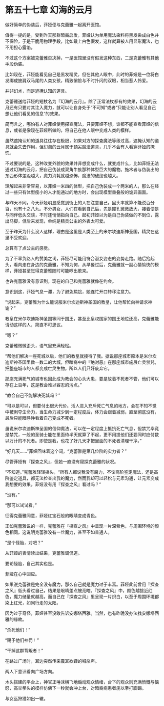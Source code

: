 # 第五十七章 幻海的云月

做好简单的伪装后，菲娅便与克蕾雅一起离开医馆。

值得一提的是，受到昨天那群暗裔启发，菲娅认为单用魔法染料将黑发染成白色并不保险，于是干脆用物理手段，比如戴上白色假发，这样就算被人用显形魔法，也不用担心露馅。

不过这个方案被克蕾雅否决掉，一是医馆里没有假发这种东西，二是克蕾雅有其他手段伪装。

比如现在，菲娅能看见自己是黑发精灵，但在其他人眼中，此时的菲娅是一位将白发绑成披肩双马尾的人类女孩，精致俏脸与不时扑闪的双眼，相当惹人怜爱。

并非幻术，而是遮掩认知的道具。

克蕾雅送给菲娅的短杖名为『幻海的云月』。除了正常法杖都有的效果，幻海的云月还有只要对其注入魔力，就可以让自身处于“不可知”或者“只能让别人看见自己想让他们看见的信息”的效果。

简而言之，哪怕有人对菲娅使用探查魔法，只要菲娅不想，谁都不能查看菲娅的信息，或者是像现在菲娅所做的，将自己在他人眼中变成人类的模样。

虽然遮掩认知的道具往往存在极限，如果对方的探查魔法等级过高，遮掩认知的道具就会失去作用，但幻海的云月属于顶尖魔法道具，几乎不会有人看穿菲娅的掩饰。

不过要说的是，这种改变外貌的效果并非想变成什么，就变成什么，比如菲娅无法通过幻海的云月，把自己伪装成双角牛族那种体型巨大的魔物。施术者与伪装出的东西形体差距越大，魔力消耗就越恐怖，魔法的破绽也越大。

理解起来非常容易，以菲娅一米四的体型，把自己伪装成一个两米的人，那么在经过一些只有体型瘦小的人才能通过的地方时，会出现模型重叠般的诡异画面。

与昨天不同，今天菲娅明显感觉到街上的人在注意自己，回头率就算不能说百分百，也有十之八九。不分男女，人们在看到自己后，先是瞳孔微微放大，接着便是与同伴低头交谈，不时还悄悄指向自己。起初菲娅以为是自己伪装做的不到位，露出马脚，但后来发现，单纯是精灵公主的外表太可爱。

至于昨天为什么没人这样，理由是这里是人类至上的米尔坎迪斯神圣国，精灵在这里不受欢迎。

总算有了点公主的感觉。

为了不辜负路人的赞美之词，菲娅尽可能用符合淑女姿态的姿势走路。随后抬起头，看向走在身边的克蕾雅，不知为何，从早餐过后，克蕾雅就一副心情愉快的模样，菲娅甚至觉得克蕾雅随时可能哼出歌来。

也许克蕾雅没有意识到，现在的自己和克蕾雅就像在约会。

意识到这，菲娅气息一滞，为了避免尴尬，她连忙开口转移注意力。

“说起来，克蕾雅为什么能说服米尔坎迪斯神圣国的教皇，让他帮忙向神请求神谕？”

教皇在米尔坎迪斯神圣国等同于国王，甚至比皇权国家的国王地位还高，克蕾雅能请动这样的人，简直不可思议。

“嗯？”

克蕾雅微微歪头，语气里充满轻松。

“帮他们解决一座死城以后，他们的教皇就接待了我。据说那座城市原本是米尔坎迪斯神圣国里数一数二的大城，但暗裔中的『绝对恶』在那座城市施展亡灵禁咒，把整座城市的人都变成亡灵生物，所以人们只好废弃它。

那座充满死气的城市也因此成为教会的心头大患，要是放着不死者不管，他们可以存在上百年，这是教会难以容忍的污点。”

“教会自己不能解决死城吗？”

“可以是可以，但要付出很大代价。活人进入充斥死亡气息的地方，会在不知不觉中被剥夺生命力，当生命力减少到一定程度后，体力会跟着减弱，直至彻底没有，最后只能眼睁睁看着自己变成不死者。

虽说米尔坎迪斯神圣国的信仰魔法，可以在一定程度上抵抗死亡气息，但禁咒毕竟是禁咒，一般的圣骑士能在里面待半天就算了不起，更不用提他们还要同时应付数以万计的不死者。即使是我，也花了好几天才把里面的不死者清理干净。”

“好几天……”菲娅回味着这个词，“克蕾雅是第几位阶的实力者？”

尽管菲娅有『探查之风』，但她一直没有窥探克蕾雅的状况。

“不知道。”克蕾雅轻轻摇头，“所有人都说我没有魔力，不论高阶鉴定魔法，还是高阶鉴定道具，都无法检查出我的魔力，然而我却可以轻松与元素沟通，让元素变成我想要的效果。菲娅没有用『探查之风』看过吗？”

“没有。”

“那可以试试看。”

征得克蕾雅同意，菲娅红宝石般的眼睛变成青色。

正如克蕾雅说的一样，克蕾雅在『探查之风』中呈现一片深紫色，与周围环境的颜色相同。这说明克蕾雅没有一丝魔力，甚至不如普通人。

“是个怪胎，对吧？”

从菲娅的表情读出结果，克蕾雅调侃道。

要论怪胎，自己其实也是。

菲娅在心中回应。

如果说克蕾雅是完全没有魔力，那么自己就是魔力过于丰富。菲娅此前曾用『探查之风』低头看过自己，结果是眼睛差点被亮瞎。『探查之风』中，颜色越接近红色，魔力储量就越高，而自己在『探查之风』里呈现一片炽白，以至于周围环境都染上红光，如同行走的太阳。

因为过于奇怪，菲娅甚至没敢告诉安娜塔西雅。当然，也有昨晚没办法找安娜塔西雅的缘故。

“杀死他们！”

“赐予他们神罚！”

“干掉这群背叛者！”

在路过广场时，耳边突然传来震耳欲聋的喊杀声。

两人下意识看向广场方向。

木头搭建的平台上，神官正唾沫横飞地煽动观众情绪，台下的观众则充满愤慨与恼怒，高举拳头的模样仿佛下一秒就会冲上台，对暗裔病患者施以拳打脚踢。

与女巫狩猎如出一辙。
